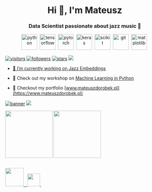 <h1 align="center">Hi 👋, I'm Mateusz</h1>
<h3 align="center">Data Scientist passionate about jazz music 🎷</h3>



<p align="center">
	<img src="https://tinyurl.com/2hhnufmj" height="50" title="python" alt="python"/>&nbsp;
	<img src="https://tinyurl.com/j9u697re" height="50" title="tensorflow" alt="tensorflow"/>&nbsp;
	<img src="https://tinyurl.com/mzjnnpxx" height="50" title="pytorch" alt="pytorch"/>&nbsp;
	<img src="https://tinyurl.com/3ccbyhs8" height="50" title="keras" alt="keras"/>&nbsp;
	<img src="https://tinyurl.com/5f6s5446" height="50" title="scikit" alt="scikit"/>&nbsp;
	<img src="https://tinyurl.com/3n6vesnc" height="50" title="git" alt="git"/>&nbsp;
	<img src="https://tinyurl.com/kj6dj7ww" height="50" title="matplotlib" alt="matplotlib"/>&nbsp;
</p>

<p align="left">
  <a href="https://github.com/SaxMan96/"><img src="https://komarev.com/ghpvc/?username=SaxMan96&color=green&logo=github" alt="visitors" /></a>
  <a href="https://github.com/SaxMan96/"><img src="https://img.shields.io/github/followers/SaxMan96?logo=github" alt="followers" /></a>
  <a href="https://github.com/SaxMan96/"><img src="https://img.shields.io/github/stars/SaxMan96?affiliations=OWNER&logo=github" alt="stars" /></a>
  <a href="https://stackoverflow.com/users/8081835/mateusz-dorobek"><img src="https://img.shields.io/stackexchange/stackoverflow/r/8081835?color=orange&label=reputation&logo=stackoverflow">
</p>

<p align="left">  </p>

- 🔭 I’m currently working on [Jazz Embeddings](https://www.mateuszdorobek.pl/posts/2020/06/Jazz-chords-generation)

- 📖 Check out my workshop on [Machine Learning in Python](https://kt.academy/workshop/machineLearningPython)

- 📝 Checkout my portfolio [www.mateuszdorobek.pl](https://www.mateuszdorobek.pl)


[![banner](https://raw.githubusercontent.com/SaxMan96/SaxMan96/master/ML%20daty.jpg)]([https://kt.academy/workshop/machineLearningPython])
[<img src="https://raw.githubusercontent.com/SaxMan96/SaxMan96/master/ML%20daty.jpg">](https://kt.academy/workshop/machineLearningPython)

<table>
  <tr>
    <img src="https://tinyurl.com/pmdcbacn" height="150" align="left"/>
    <img src="https://tinyurl.com/5p3hhhv8" height="150" align="center"/>
  </tr>
</table>

<table>
	<tr>
		<a href="https://stackoverflow.com/users/8081835/mateusz-dorobek"><img src="https://tinyurl.com/2u2ezyfx" height="58"/a>&nbsp;&nbsp;
		<a href="https://linkedin.com/in/mateuszdorobek"><img src="https://tinyurl.com/z9x3wwjt" height="40" /a>&nbsp;
		<!-- <a href="https://stackoverflow.com/users/8081835"><img src="https://tinyurl.com/rpvyz98b" height="40" /a> -->
		<!-- <a href="https://kaggle.com/mateuszdorobek"><img src="https://tinyurl.com/sm2vuszb" height="40" /a> -->
	</tr>
</table>

